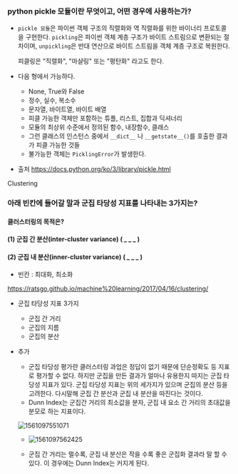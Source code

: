 ### python pickle 모듈이란 무엇이고, 어떤 경우에 사용하는가?

- `pickle 묘듈`은 파이썬 객체 구조의 직렬화와 역 직렬화를 위한 바이너리 프로토콜을 구현한다. `pickling`은 파이썬 객체 계층 구조가 바이트 스트림으로 변환되는 절차이며, `unpickling`은 반대 연산으로 바이트 스트림을 객체 계층 구조로 복원한다. 

  피클링은 "직렬화", "마샬링" 또는 "평탄화" 라고도 한다.



- 다음 형에서 가능하다.
  - None, True와 False
  - 정수, 실수, 복소수
  - 문자열, 바이트열, 바이트 배열
  - 피클 가능한 객체만 포함하는 튜플, 리스트, 집합과 딕셔너리
  - 모듈의 최상위 수준에서 정의된 함수, 내장함수, 클래스
  - 그런 클래스의 인스턴스 중에서 `__dict__` 나 `__getstate__()`를 호출한 결과가 피클 가능한 것들
  - 불가능한 객체는 `PicklingError`가 발생한다.

- 출처 <https://docs.python.org/ko/3/library/pickle.html>





Clustering

### 아래 빈칸에 들어갈 말과 군집 타당성 지표를 나타내는 3가지는?

#### 	클러스터링의 목적은?

#### 	(1) 군집 간 분산(inter-cluster variance)  ( _ _ _ )

#### 	(2) 군집 내 분산(inner-cluster variance) ( _ _ _ )



- 빈칸 : 최대화, 최소화

https://ratsgo.github.io/machine%20learning/2017/04/16/clustering/

- 군집 타당성 지표 3가지
  - 군집 간 거리
  - 군집의 지름
  - 군집의 분산



- 추가 

  - 군집 타당성 평가란 클러스터링 과업은 정답이 없기 때문에 단순정확도 등 지표로 평가할 수 없다. 하지만 군집을 만든 결과가 얼마나 유용한지 따지는 군집 타당성 지표가 있다. 군집 타당성 지표는 위의 세가지가 있으며 군집의 분산 등을 고려한다. 다시말해 군집 간 분산과 군집 내 분산을 따진다는 것이다.
  - Dunn Index는 군집간 거리의 최소값을 분자, 군집 내 요소 간 거리의 초대값을 분모로 하는 지표이다. 

  ![1561097551071](C:\Users\multicampus\AppData\Roaming\Typora\typora-user-images\1561097551071.png)

  - ![1561097562425](C:\Users\multicampus\AppData\Roaming\Typora\typora-user-images\1561097562425.png)

  - 군집 간 거리는 멀수록, 군집 내 분산은 작을 수록 좋은 군집화 결과라 말 할 수 있다. 이 경우에는 Dunn Index는 커지게 된다.